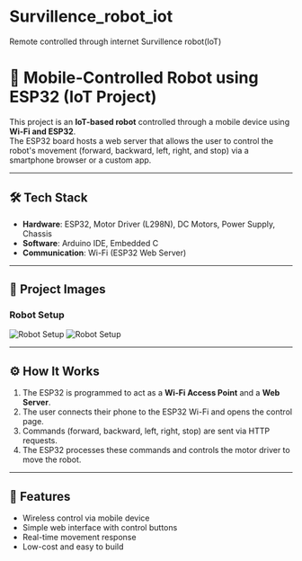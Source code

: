 # Survillence_robot_iot
Remote controlled through internet Survillence robot(IoT)

# 🚗 Mobile-Controlled Robot using ESP32 (IoT Project)

This project is an **IoT-based robot** controlled through a mobile device using **Wi-Fi and ESP32**.  
The ESP32 board hosts a web server that allows the user to control the robot's movement (forward, backward, left, right, and stop) via a smartphone browser or a custom app.

---

## 🛠️ Tech Stack
- **Hardware**: ESP32, Motor Driver (L298N), DC Motors, Power Supply, Chassis
- **Software**: Arduino IDE, Embedded C
- **Communication**: Wi-Fi (ESP32 Web Server)

---

## 📸 Project Images
### Robot Setup
![Robot Setup](./photos/robot.jpg)
![Robot Setup](./photos/group.jpg)

---

## ⚙️ How It Works
1. The ESP32 is programmed to act as a **Wi-Fi Access Point** and a **Web Server**.
2. The user connects their phone to the ESP32 Wi-Fi and opens the control page.
3. Commands (forward, backward, left, right, stop) are sent via HTTP requests.
4. The ESP32 processes these commands and controls the motor driver to move the robot.

---

## 🧾 Features
- Wireless control via mobile device  
- Simple web interface with control buttons  
- Real-time movement response  
- Low-cost and easy to build 
